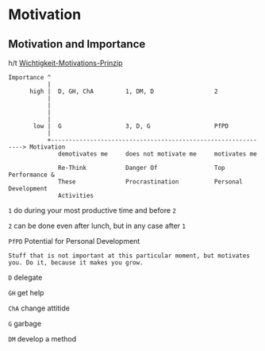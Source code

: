 # Motivation

## Motivation and Importance

h/t [Wichtigkeit-Motivations-Prinzip](https://www.streuverluste.de/fuehrung-management-wichtigkeit-motivations-prinzip-wm-prinzip/)

```
Importance ^
           |
      high |  D, GH, ChA         1, DM, D                 2
           |         
           |
           |
           |
       low |  G                  3, D, G                  PfPD
           |
           +--------------------------------------------------------------> Motivation      
              demotivates me     does not motivate me     motivates me
              
              Re-Think           Danger Of                Top Performance &
              These              Procrastination          Personal Development
              Activities
```
`1` do during your most productive time and before `2`

`2` can be done even after lunch, but in any case after `1`

`PfPD` Potential for Personal Development

    Stuff that is not important at this particular moment, but motivates you. Do it, because it makes you grow.

`D` delegate 

`GH` get help 

`ChA` change attitide

`G` garbage

`DM` develop a method
